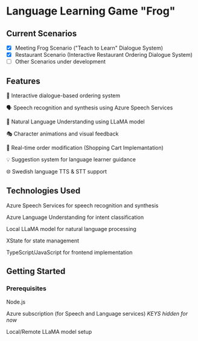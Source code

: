 # Language Learning Game "Frog"
## Current Scenarios
- [x] Meeting Frog Scenario ("Teach to Learn" Dialogue System)
- [x] Restaurant Scenario (Interactive Restaurant Ordering Dialogue System)
- [ ] Other Scenarios under development
      
## Features

🎯 Interactive dialogue-based ordering system 

🗣️ Speech recognition and synthesis using Azure Speech Services 

🤖 Natural Language Understanding using LLaMA model 

🎭 Character animations and visual feedback 

🔄 Real-time order modification (Shopping Cart Implemantation) 

💡 Suggestion system for language learner guidance 

🌐 Swedish language TTS & STT support 

## Technologies Used

Azure Speech Services for speech recognition and synthesis

Azure Language Understanding for intent classification

Local LLaMA model for natural language processing

XState for state management

TypeScript/JavaScript for frontend implementation


## Getting Started
### Prerequisites

Node.js 

Azure subscription (for Speech and Language services) *KEYS hidden for now*

Local/Remote LLaMA model setup

